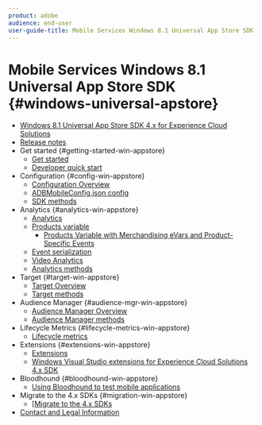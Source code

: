 ```yaml
---
product: adobe
audience: end-user
user-guide-title: Mobile Services Windows 8.1 Universal App Store SDK
---
```


# Mobile Services Windows 8.1 Universal App Store SDK {#windows-universal-apstore}

+ [Windows 8.1 Universal App Store SDK 4.x for Experience Cloud Solutions](overview.md)
+ [Release notes](release-notes.md)
+ Get started {#getting-started-win-appstore}
   + [Get started](c-getting-started/c-getting-started.md)
   + [Developer quick start](c-getting-started/dev-qs.md)
+ Configuration {#config-win-appstore}
   + [Configuration Overview](c-configuration/c-configuration.md)
   + [ADBMobileConfig.json config](c-configuration/c.json.md)
   + [SDK methods](c-configuration/methods.md)
+ Analytics {#analytics-win-appstore}
   + [Analytics](analytics/analytics.md)
   + [Products variable](analytics/products/products.md)
      + [Products Variable with Merchandising eVars and Product-Specific Events](analytics/products/products-variable-evars-events.md)
   + [Event serialization](analytics/event-serialization.md)
   + [Video Analytics](analytics/video-qs.md)
   + [Analytics methods](analytics/analytics-methods.md)
+ Target {#target-win-appstore}
   + [Target Overview](target/target.md)
   + [Target methods](target/target-methods.md)
+ Audience Manager {#audience-mgr-win-appstore}
   + [Audience Manager Overview](audiencemgmt/audiencemgmt.md)
   + [Audience Manager methods](audiencemgmt/audience-manager-methods.md)
+ Lifecycle Metrics {#lifecycle-metrics-win-appstore}
   + [Lifecycle metrics](metrics.md)
+ Extensions {#extensions-win-appstore}
   + [Extensions](extensions/extensions.md)
   + [Windows Visual Studio extensions for Experience Cloud Solutions 4.x SDK](extensions/win-vse-4x.md)
+ Bloodhound {#bloodhound-win-appstore}
   + [Using Bloodhound to test mobile applications](bloodhound.md)
+ Migrate to the 4.x SDKs {#migration-win-appstore}
   + [[Migrate to the 4.x SDKs](migration-v3.md)
+ [Contact and Legal Information](contact-and-legal.md)
